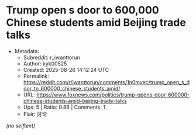 # Trump open s door to 600,000 Chinese students amid Beijing trade talks

- Metadata:
  - Subreddit: r_iwanttorun
  - Author: kyk00525
  - Created: 2025-08-26 14:12:24 UTC
  - Permalink: https://reddit.com/r/iwanttorun/comments/1n0myec/trump_open_s_door_to_600000_chinese_students_amid/
  - URL: https://www.foxnews.com/politics/trump-opens-door-600000-chinese-students-amid-beijing-trade-talks
  - Ups: 5 | Ratio: 0.86 | Comments: 1
  - Flair: 讨论

_(no selftext)_
